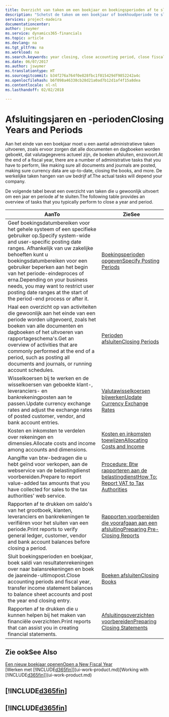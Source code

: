 ```yaml
---
title: Overzicht van taken om een boekjaar en boekingsperioden af te sluiten | Microsoft Docs
description: "Schetst de taken om een boekjaar of boekhoudperiode te sluiten, bijvoorbeeld, ervoor zorgen dat documenten en dagboeken worden geboekt en banksaldi verifiëren."
services: project-madeira
documentationcenter: 
author: jswymer
ms.service: dynamics365-financials
ms.topic: article
ms.devlang: na
ms.tgt_pltfrm: na
ms.workload: na
ms.search.keywords: year closing, close accounting period, close fiscal year, bank account detailed trial balance
ms.date: 06/07/2017
ms.author: jswymer
ms.translationtype: HT
ms.sourcegitcommit: b34f276a764f0e828fbc1f015429df9852242a4c
ms.openlocfilehash: b6f098a46338cb28d21a0ad7b12d1af4f15a8dea
ms.contentlocale: nl-nl
ms.lasthandoff: 02/02/2018

---
```

# <a name="closing-years-and-periods"></a><span data-ttu-id="2e317-103">Afsluitingsjaren en -perioden</span><span class="sxs-lookup"><span data-stu-id="2e317-103">Closing Years and Periods</span></span>
<span data-ttu-id="2e317-104">Aan het einde van een boekjaar moet u een aantal administratieve taken uitvoeren, zoals ervoor zorgen dat alle documenten en dagboeken worden geboekt, dat valutagegevens actueel zijn, de boeken afsluiten, enzovoort.</span><span class="sxs-lookup"><span data-stu-id="2e317-104">At the end of a fiscal year, there are a number of administrative tasks that you have to perform, like making sure all documents and journals are posted, making sure currency data are up-to-date, closing the books, and more.</span></span> <span data-ttu-id="2e317-105">De werkelijke taken hangen van uw bedrijf af.</span><span class="sxs-lookup"><span data-stu-id="2e317-105">The actual tasks will depend your company.</span></span>

<span data-ttu-id="2e317-106">De volgende tabel bevat een overzicht van taken die u gewoonlijk uitvoert om een jaar en periode af te sluiten.</span><span class="sxs-lookup"><span data-stu-id="2e317-106">The following table provides an overview of tasks that you typically perform to close a year and period.</span></span>

| <span data-ttu-id="2e317-107">Aan</span><span class="sxs-lookup"><span data-stu-id="2e317-107">To</span></span> | <span data-ttu-id="2e317-108">Zie</span><span class="sxs-lookup"><span data-stu-id="2e317-108">See</span></span> |
| --- | --- |
| <span data-ttu-id="2e317-109">Geef boekingsdatumbereiken voor het gehele systeem of een specifieke gebruiker op.</span><span class="sxs-lookup"><span data-stu-id="2e317-109">Specify system-wide and user-specific posting date ranges.</span></span> <span data-ttu-id="2e317-110">Afhankelijk van uw zakelijke behoeften kunt u boekingsdatumbereiken voor een gebruiker beperken aan het begin van het periode-eindeproces of erna.</span><span class="sxs-lookup"><span data-stu-id="2e317-110">Depending on your business needs, you may want to restrict user posting date ranges at the start of the period-end process or after it.</span></span> |[<span data-ttu-id="2e317-111">Boekingsperioden opgeven</span><span class="sxs-lookup"><span data-stu-id="2e317-111">Specify Posting Periods</span></span>](finance-how-specify-posting-periods.md) |
| <span data-ttu-id="2e317-112">Haal een overzicht op van activiteiten die gewoonlijk aan het einde van een periode worden uitgevoerd, zoals het boeken van alle documenten en dagboeken of het uitvoeren van rapportageschema's.</span><span class="sxs-lookup"><span data-stu-id="2e317-112">Get an overview of activities that are commonly performed at the end of a period, such as posting all documents and journals, or running account schedules.</span></span> |[<span data-ttu-id="2e317-113">Perioden afsluiten</span><span class="sxs-lookup"><span data-stu-id="2e317-113">Closing Periods</span></span>](year-how-complete-period-end-processes.md) |
| <span data-ttu-id="2e317-114">Wisselkoersen bij te werken en de wisselkoersen van geboekte klant-, leveranciers- en bankrekeningposten aan te passen.</span><span class="sxs-lookup"><span data-stu-id="2e317-114">Update currency exchange rates and adjust the exchange rates of posted customer, vendor, and bank account entries.</span></span> |[<span data-ttu-id="2e317-115">Valutawisselkoersen bijwerken</span><span class="sxs-lookup"><span data-stu-id="2e317-115">Update Currency Exchange Rates</span></span>](finance-how-update-currencies.md) |
| <span data-ttu-id="2e317-116">Kosten en inkomsten te verdelen over rekeningen en dimensies.</span><span class="sxs-lookup"><span data-stu-id="2e317-116">Allocate costs and income among accounts and dimensions.</span></span> |[<span data-ttu-id="2e317-117">Kosten en inkomsten toewijzen</span><span class="sxs-lookup"><span data-stu-id="2e317-117">Allocating Costs and Income</span></span>](year-allocate-costs-income.md) |
| <span data-ttu-id="2e317-118">Aangifte van btw-bedragen die u hebt geïnd voor verkopen, aan de webservice van de belastingdienst voorbereiden.</span><span class="sxs-lookup"><span data-stu-id="2e317-118">Prepare to report value-added tax amounts that you have collected for sales to the tax authorities' web service.</span></span> |[<span data-ttu-id="2e317-119">Procedure: Btw rapporteren aan de belastingdienst</span><span class="sxs-lookup"><span data-stu-id="2e317-119">How To: Report VAT to Tax Authorities</span></span>](finance-how-report-vat.md)|
| <span data-ttu-id="2e317-120">Rapporten af te drukken om saldo's van het grootboek, klanten, leveranciers en bankrekeningen te verifiëren voor het sluiten van een periode.</span><span class="sxs-lookup"><span data-stu-id="2e317-120">Print reports to verify general ledger, customer, vendor and bank account balances before closing a period.</span></span> |[<span data-ttu-id="2e317-121">Rapporten voorbereiden die voorafgaan aan een afsluiting</span><span class="sxs-lookup"><span data-stu-id="2e317-121">Preparing Pre-Closing Reports</span></span>](year-prepare-preclose-reports.md) |
| <span data-ttu-id="2e317-122">Sluit boekingsperioden en boekjaar, boek saldi van resultatenrekeningen over naar balansrekeningen en boek de jaareinde-ultimopost.</span><span class="sxs-lookup"><span data-stu-id="2e317-122">Close accounting periods and fiscal year, transfer income statement balances to balance sheet accounts and post the year end closing entry.</span></span> |[<span data-ttu-id="2e317-123">Boeken afsluiten</span><span class="sxs-lookup"><span data-stu-id="2e317-123">Closing Books</span></span>](year-close-books.md) |
| <span data-ttu-id="2e317-124">Rapporten af te drukken die u kunnen helpen bij het maken van financiële overzichten.</span><span class="sxs-lookup"><span data-stu-id="2e317-124">Print reports that can assist you in creating financial statements.</span></span> |[<span data-ttu-id="2e317-125">Afsluitingsoverzichten voorbereiden</span><span class="sxs-lookup"><span data-stu-id="2e317-125">Preparing Closing Statements</span></span>](year-prepare-close-statement.md) |

## <a name="see-also"></a><span data-ttu-id="2e317-126">Zie ook</span><span class="sxs-lookup"><span data-stu-id="2e317-126">See Also</span></span>
[<span data-ttu-id="2e317-127">Een nieuw boekjaar openen</span><span class="sxs-lookup"><span data-stu-id="2e317-127">Open a New Fiscal Year</span></span>](finance-how-open-new-fiscal-year.md)  
<span data-ttu-id="2e317-128">[Werken met [!INCLUDE[d365fin](includes/d365fin_md.md)]](ui-work-product.md)</span><span class="sxs-lookup"><span data-stu-id="2e317-128">[Working with [!INCLUDE[d365fin](includes/d365fin_md.md)]](ui-work-product.md)</span></span>

## [!INCLUDE[d365fin](includes/free_trial_md.md)]  
## [!INCLUDE[d365fin](includes/training_link_md.md)]

